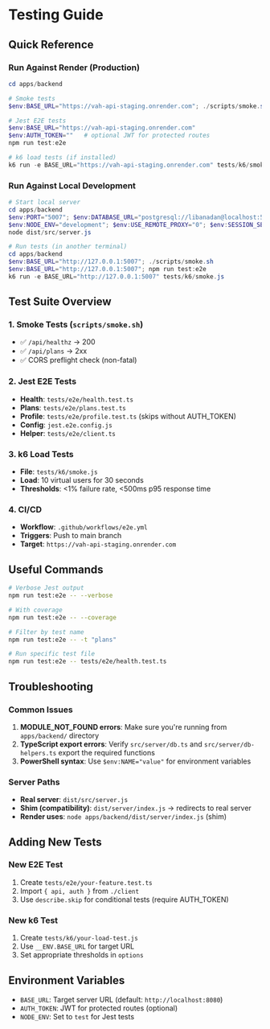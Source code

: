 # Testing Guide

## Quick Reference

### Run Against Render (Production)
```powershell
cd apps/backend

# Smoke tests
$env:BASE_URL="https://vah-api-staging.onrender.com"; ./scripts/smoke.sh

# Jest E2E tests
$env:BASE_URL="https://vah-api-staging.onrender.com"
$env:AUTH_TOKEN=""   # optional JWT for protected routes
npm run test:e2e

# k6 load tests (if installed)
k6 run -e BASE_URL="https://vah-api-staging.onrender.com" tests/k6/smoke.js
```

### Run Against Local Development
```powershell
# Start local server
cd apps/backend
$env:PORT="5007"; $env:DATABASE_URL="postgresql://libanadan@localhost:5432/test?sslmode=disable"; `
$env:NODE_ENV="development"; $env:USE_REMOTE_PROXY="0"; $env:SESSION_SECRET="dev-local-secret"; `
node dist/src/server.js

# Run tests (in another terminal)
cd apps/backend
$env:BASE_URL="http://127.0.0.1:5007"; ./scripts/smoke.sh
$env:BASE_URL="http://127.0.0.1:5007"; npm run test:e2e
k6 run -e BASE_URL="http://127.0.0.1:5007" tests/k6/smoke.js
```

## Test Suite Overview

### 1. Smoke Tests (`scripts/smoke.sh`)
- ✅ `/api/healthz` → 200
- ✅ `/api/plans` → 2xx
- ✅ CORS preflight check (non-fatal)

### 2. Jest E2E Tests
- **Health**: `tests/e2e/health.test.ts`
- **Plans**: `tests/e2e/plans.test.ts` 
- **Profile**: `tests/e2e/profile.test.ts` (skips without AUTH_TOKEN)
- **Config**: `jest.e2e.config.js`
- **Helper**: `tests/e2e/client.ts`

### 3. k6 Load Tests
- **File**: `tests/k6/smoke.js`
- **Load**: 10 virtual users for 30 seconds
- **Thresholds**: <1% failure rate, <500ms p95 response time

### 4. CI/CD
- **Workflow**: `.github/workflows/e2e.yml`
- **Triggers**: Push to main branch
- **Target**: `https://vah-api-staging.onrender.com`

## Useful Commands

```bash
# Verbose Jest output
npm run test:e2e -- --verbose

# With coverage
npm run test:e2e -- --coverage

# Filter by test name
npm run test:e2e -- -t "plans"

# Run specific test file
npm run test:e2e -- tests/e2e/health.test.ts
```

## Troubleshooting

### Common Issues

1. **MODULE_NOT_FOUND errors**: Make sure you're running from `apps/backend/` directory
2. **TypeScript export errors**: Verify `src/server/db.ts` and `src/server/db-helpers.ts` export the required functions
3. **PowerShell syntax**: Use `$env:NAME="value"` for environment variables

### Server Paths
- **Real server**: `dist/src/server.js`
- **Shim (compatibility)**: `dist/server/index.js` → redirects to real server
- **Render uses**: `node apps/backend/dist/server/index.js` (shim)

## Adding New Tests

### New E2E Test
1. Create `tests/e2e/your-feature.test.ts`
2. Import `{ api, auth }` from `./client`
3. Use `describe.skip` for conditional tests (require AUTH_TOKEN)

### New k6 Test
1. Create `tests/k6/your-load-test.js`
2. Use `__ENV.BASE_URL` for target URL
3. Set appropriate thresholds in `options`

## Environment Variables

- `BASE_URL`: Target server URL (default: `http://localhost:8080`)
- `AUTH_TOKEN`: JWT for protected routes (optional)
- `NODE_ENV`: Set to `test` for Jest tests
